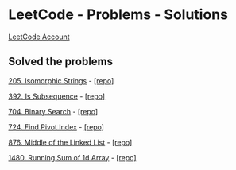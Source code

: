 # LeetCode - Problems - Solutions

[LeetCode Account](https://leetcode.com/user0555RC/)

## Solved the problems

[205. Isomorphic Strings](https://leetcode.com/problems/isomorphic-strings/) - [[repo]](https://github.com/kuraev1999daniil/LeetCodeSolutions/tree/main/src/easy/p205_isomorphic_strings)

[392. Is Subsequence](https://leetcode.com/problems/is-subsequence/) - [[repo]](https://github.com/kuraev1999daniil/LeetCodeSolutions/tree/main/src/easy/p392_is_subsequence)

[704. Binary Search](https://leetcode.com/problems/binary-search/) - [[repo]]()

[724. Find Pivot Index](https://leetcode.com/problems/find-pivot-index/) - [[repo]](https://github.com/kuraev1999daniil/LeetCodeSolutions/tree/main/src/easy/p724_find_pivot_index)

[876. Middle of the Linked List](https://leetcode.com/problems/middle-of-the-linked-list/) - [[repo]](https://github.com/kuraev1999daniil/LeetCodeSolutions/tree/main/src/easy/p876_middle_of_the_linked_list)

[1480. Running Sum of 1d Array](https://leetcode.com/problems/running-sum-of-1d-array/) - [[repo]](https://github.com/kuraev1999daniil/LeetCodeSolutions/tree/main/src/easy/p1480_running_sum_of_1d_array)